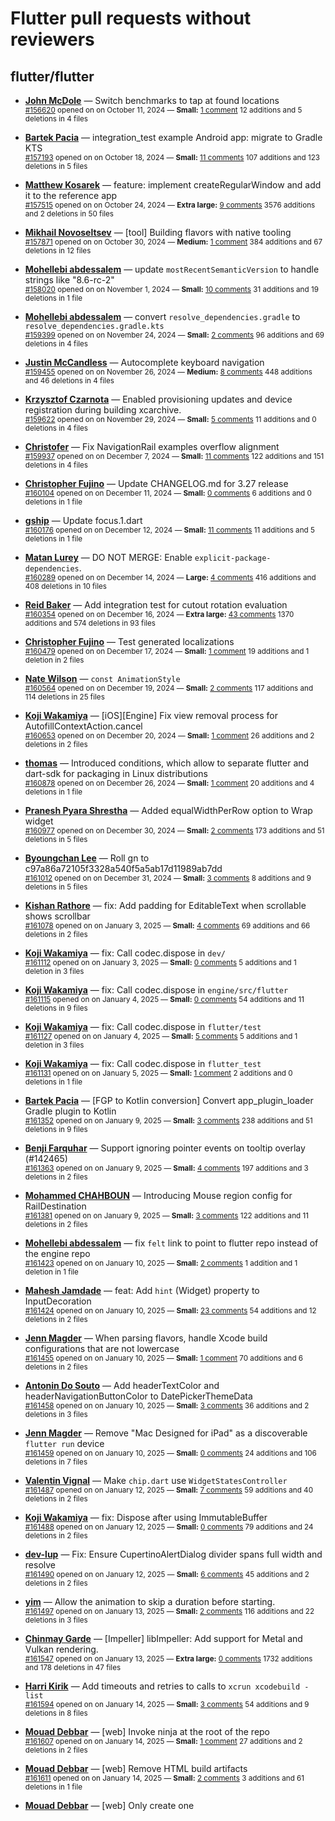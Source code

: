 # Flutter pull requests without reviewers

## flutter/flutter

* **[John McDole](https://github.com/jtmcdole)** &mdash; Switch benchmarks to tap at found locations<br />
  <sub>[#156620](https://github.com/flutter/flutter/pull/156620) opened on on October 11, 2024 &mdash; **Small:** [1 comment](https://github.com/flutter/flutter/pull/156620) 12 additions and 5 deletions in 4 files</sub><br />

* **[Bartek Pacia](https://github.com/bartekpacia)** &mdash; integration_test example Android app: migrate to Gradle KTS<br />
  <sub>[#157193](https://github.com/flutter/flutter/pull/157193) opened on on October 18, 2024 &mdash; **Small:** [11 comments](https://github.com/flutter/flutter/pull/157193) 107 additions and 123 deletions in 5 files</sub><br />

* **[Matthew Kosarek](https://github.com/mattkae)** &mdash; feature: implement createRegularWindow and add it to the reference app<br />
  <sub>[#157515](https://github.com/flutter/flutter/pull/157515) opened on on October 24, 2024 &mdash; **Extra large:** [9 comments](https://github.com/flutter/flutter/pull/157515) 3576 additions and 2 deletions in 50 files</sub><br />

* **[Mikhail Novoseltsev](https://github.com/Sameri11)** &mdash; [tool] Building flavors with native tooling<br />
  <sub>[#157871](https://github.com/flutter/flutter/pull/157871) opened on on October 30, 2024 &mdash; **Medium:** [1 comment](https://github.com/flutter/flutter/pull/157871) 384 additions and 67 deletions in 12 files</sub><br />

* **[Mohellebi abdessalem](https://github.com/AbdeMohlbi)** &mdash; update `mostRecentSemanticVersion` to handle strings like "8.6-rc-2"<br />
  <sub>[#158020](https://github.com/flutter/flutter/pull/158020) opened on on November 1, 2024 &mdash; **Small:** [10 comments](https://github.com/flutter/flutter/pull/158020) 31 additions and 19 deletions in 1 file</sub><br />

* **[Mohellebi abdessalem](https://github.com/AbdeMohlbi)** &mdash; convert `resolve_dependencies.gradle` to `resolve_dependencies.gradle.kts`<br />
  <sub>[#159399](https://github.com/flutter/flutter/pull/159399) opened on on November 24, 2024 &mdash; **Small:** [2 comments](https://github.com/flutter/flutter/pull/159399) 96 additions and 69 deletions in 4 files</sub><br />

* **[Justin McCandless](https://github.com/justinmc)** &mdash; Autocomplete keyboard navigation<br />
  <sub>[#159455](https://github.com/flutter/flutter/pull/159455) opened on on November 26, 2024 &mdash; **Medium:** [8 comments](https://github.com/flutter/flutter/pull/159455) 448 additions and 46 deletions in 4 files</sub><br />

* **[Krzysztof Czarnota](https://github.com/czarny)** &mdash; Enabled provisioning updates and device registration during building xcarchive.<br />
  <sub>[#159622](https://github.com/flutter/flutter/pull/159622) opened on on November 29, 2024 &mdash; **Small:** [5 comments](https://github.com/flutter/flutter/pull/159622) 11 additions and 0 deletions in 4 files</sub><br />

* **[Christofer](https://github.com/yaostyle)** &mdash; Fix NavigationRail examples overflow alignment<br />
  <sub>[#159937](https://github.com/flutter/flutter/pull/159937) opened on on December 7, 2024 &mdash; **Small:** [11 comments](https://github.com/flutter/flutter/pull/159937) 122 additions and 151 deletions in 4 files</sub><br />

* **[Christopher Fujino](https://github.com/christopherfujino)** &mdash; Update CHANGELOG.md for 3.27 release<br />
  <sub>[#160104](https://github.com/flutter/flutter/pull/160104) opened on on December 11, 2024 &mdash; **Small:** [0 comments](https://github.com/flutter/flutter/pull/160104) 6 additions and 0 deletions in 1 file</sub><br />

* **[gship](https://github.com/gship)** &mdash; Update focus.1.dart<br />
  <sub>[#160176](https://github.com/flutter/flutter/pull/160176) opened on on December 12, 2024 &mdash; **Small:** [11 comments](https://github.com/flutter/flutter/pull/160176) 11 additions and 5 deletions in 1 file</sub><br />

* **[Matan Lurey](https://github.com/matanlurey)** &mdash; DO NOT MERGE: Enable `explicit-package-dependencies`.<br />
  <sub>[#160289](https://github.com/flutter/flutter/pull/160289) opened on on December 14, 2024 &mdash; **Large:** [4 comments](https://github.com/flutter/flutter/pull/160289) 416 additions and 408 deletions in 10 files</sub><br />

* **[Reid Baker](https://github.com/reidbaker)** &mdash; Add integration test for cutout rotation evaluation<br />
  <sub>[#160354](https://github.com/flutter/flutter/pull/160354) opened on on December 16, 2024 &mdash; **Extra large:** [43 comments](https://github.com/flutter/flutter/pull/160354) 1370 additions and 574 deletions in 93 files</sub><br />

* **[Christopher Fujino](https://github.com/christopherfujino)** &mdash; Test generated localizations<br />
  <sub>[#160479](https://github.com/flutter/flutter/pull/160479) opened on on December 17, 2024 &mdash; **Small:** [1 comment](https://github.com/flutter/flutter/pull/160479) 19 additions and 1 deletion in 2 files</sub><br />

* **[Nate Wilson](https://github.com/nate-thegrate)** &mdash; `const AnimationStyle`<br />
  <sub>[#160564](https://github.com/flutter/flutter/pull/160564) opened on on December 19, 2024 &mdash; **Small:** [2 comments](https://github.com/flutter/flutter/pull/160564) 117 additions and 114 deletions in 25 files</sub><br />

* **[Koji Wakamiya](https://github.com/koji-1009)** &mdash; [iOS][Engine] Fix view removal process for AutofillContextAction.cancel<br />
  <sub>[#160653](https://github.com/flutter/flutter/pull/160653) opened on on December 20, 2024 &mdash; **Small:** [1 comment](https://github.com/flutter/flutter/pull/160653) 26 additions and 2 deletions in 2 files</sub><br />

* **[thomas](https://github.com/thomasrahimi)** &mdash; Introduced conditions, which allow to separate flutter and dart-sdk for packaging in Linux distributions<br />
  <sub>[#160878](https://github.com/flutter/flutter/pull/160878) opened on on December 26, 2024 &mdash; **Small:** [1 comment](https://github.com/flutter/flutter/pull/160878) 20 additions and 4 deletions in 1 file</sub><br />

* **[Pranesh Pyara Shrestha](https://github.com/praneshp1org)** &mdash; Added equalWidthPerRow option to Wrap widget<br />
  <sub>[#160977](https://github.com/flutter/flutter/pull/160977) opened on on December 30, 2024 &mdash; **Small:** [2 comments](https://github.com/flutter/flutter/pull/160977) 173 additions and 51 deletions in 5 files</sub><br />

* **[Byoungchan Lee](https://github.com/bc-lee)** &mdash; Roll gn to c97a86a72105f3328a540f5a5ab17d11989ab7dd<br />
  <sub>[#161012](https://github.com/flutter/flutter/pull/161012) opened on on December 31, 2024 &mdash; **Small:** [3 comments](https://github.com/flutter/flutter/pull/161012) 8 additions and 9 deletions in 5 files</sub><br />

* **[Kishan Rathore](https://github.com/rkishan516)** &mdash; fix: Add padding for EditableText when scrollable shows scrollbar<br />
  <sub>[#161078](https://github.com/flutter/flutter/pull/161078) opened on on January 3, 2025 &mdash; **Small:** [4 comments](https://github.com/flutter/flutter/pull/161078) 69 additions and 66 deletions in 2 files</sub><br />

* **[Koji Wakamiya](https://github.com/koji-1009)** &mdash; fix: Call codec.dispose in `dev/`<br />
  <sub>[#161112](https://github.com/flutter/flutter/pull/161112) opened on on January 3, 2025 &mdash; **Small:** [0 comments](https://github.com/flutter/flutter/pull/161112) 5 additions and 1 deletion in 3 files</sub><br />

* **[Koji Wakamiya](https://github.com/koji-1009)** &mdash; fix: Call codec.dispose in `engine/src/flutter`<br />
  <sub>[#161115](https://github.com/flutter/flutter/pull/161115) opened on on January 4, 2025 &mdash; **Small:** [0 comments](https://github.com/flutter/flutter/pull/161115) 54 additions and 11 deletions in 9 files</sub><br />

* **[Koji Wakamiya](https://github.com/koji-1009)** &mdash; fix: Call codec.dispose in `flutter/test`<br />
  <sub>[#161127](https://github.com/flutter/flutter/pull/161127) opened on on January 4, 2025 &mdash; **Small:** [5 comments](https://github.com/flutter/flutter/pull/161127) 5 additions and 1 deletion in 3 files</sub><br />

* **[Koji Wakamiya](https://github.com/koji-1009)** &mdash; fix: Call codec.dispose in `flutter_test`<br />
  <sub>[#161131](https://github.com/flutter/flutter/pull/161131) opened on on January 5, 2025 &mdash; **Small:** [1 comment](https://github.com/flutter/flutter/pull/161131) 2 additions and 0 deletions in 1 file</sub><br />

* **[Bartek Pacia](https://github.com/bartekpacia)** &mdash; [FGP to Kotlin conversion] Convert app_plugin_loader Gradle plugin to Kotlin<br />
  <sub>[#161352](https://github.com/flutter/flutter/pull/161352) opened on on January 9, 2025 &mdash; **Small:** [3 comments](https://github.com/flutter/flutter/pull/161352) 238 additions and 51 deletions in 9 files</sub><br />

* **[Benji Farquhar](https://github.com/BenjiFarquhar)** &mdash; Support ignoring pointer events on tooltip overlay (#142465)<br />
  <sub>[#161363](https://github.com/flutter/flutter/pull/161363) opened on on January 9, 2025 &mdash; **Small:** [4 comments](https://github.com/flutter/flutter/pull/161363) 197 additions and 3 deletions in 2 files</sub><br />

* **[Mohammed  CHAHBOUN](https://github.com/M97Chahboun)** &mdash; Introducing Mouse region config for RailDestination<br />
  <sub>[#161381](https://github.com/flutter/flutter/pull/161381) opened on on January 9, 2025 &mdash; **Small:** [3 comments](https://github.com/flutter/flutter/pull/161381) 122 additions and 11 deletions in 2 files</sub><br />

* **[Mohellebi abdessalem](https://github.com/AbdeMohlbi)** &mdash; fix `felt` link to point to flutter repo instead of the engine repo<br />
  <sub>[#161423](https://github.com/flutter/flutter/pull/161423) opened on on January 10, 2025 &mdash; **Small:** [2 comments](https://github.com/flutter/flutter/pull/161423) 1 addition and 1 deletion in 1 file</sub><br />

* **[Mahesh Jamdade](https://github.com/maheshj01)** &mdash; feat: Add `hint` (Widget) property to InputDecoration<br />
  <sub>[#161424](https://github.com/flutter/flutter/pull/161424) opened on on January 10, 2025 &mdash; **Small:** [23 comments](https://github.com/flutter/flutter/pull/161424) 54 additions and 12 deletions in 2 files</sub><br />

* **[Jenn Magder](https://github.com/jmagman)** &mdash; When parsing flavors, handle Xcode build configurations that are not lowercase<br />
  <sub>[#161455](https://github.com/flutter/flutter/pull/161455) opened on on January 10, 2025 &mdash; **Small:** [1 comment](https://github.com/flutter/flutter/pull/161455) 70 additions and 6 deletions in 2 files</sub><br />

* **[Antonin Do Souto](https://github.com/avainfo)** &mdash; Add headerTextColor and headerNavigationButtonColor to DatePickerThemeData<br />
  <sub>[#161458](https://github.com/flutter/flutter/pull/161458) opened on on January 10, 2025 &mdash; **Small:** [3 comments](https://github.com/flutter/flutter/pull/161458) 36 additions and 2 deletions in 3 files</sub><br />

* **[Jenn Magder](https://github.com/jmagman)** &mdash; Remove "Mac Designed for iPad" as a discoverable `flutter run` device<br />
  <sub>[#161459](https://github.com/flutter/flutter/pull/161459) opened on on January 10, 2025 &mdash; **Small:** [0 comments](https://github.com/flutter/flutter/pull/161459) 24 additions and 106 deletions in 7 files</sub><br />

* **[Valentin Vignal](https://github.com/ValentinVignal)** &mdash; Make `chip.dart` use `WidgetStatesController`<br />
  <sub>[#161487](https://github.com/flutter/flutter/pull/161487) opened on on January 12, 2025 &mdash; **Small:** [7 comments](https://github.com/flutter/flutter/pull/161487) 59 additions and 40 deletions in 2 files</sub><br />

* **[Koji Wakamiya](https://github.com/koji-1009)** &mdash; fix: Dispose after using ImmutableBuffer<br />
  <sub>[#161488](https://github.com/flutter/flutter/pull/161488) opened on on January 12, 2025 &mdash; **Small:** [0 comments](https://github.com/flutter/flutter/pull/161488) 79 additions and 24 deletions in 2 files</sub><br />

* **[dev-lup](https://github.com/dev-lup)** &mdash; Fix: Ensure CupertinoAlertDialog divider spans full width and resolve<br />
  <sub>[#161490](https://github.com/flutter/flutter/pull/161490) opened on on January 12, 2025 &mdash; **Small:** [6 comments](https://github.com/flutter/flutter/pull/161490) 45 additions and 2 deletions in 2 files</sub><br />

* **[yim](https://github.com/yiiim)** &mdash; Allow the animation to skip a duration before starting.<br />
  <sub>[#161497](https://github.com/flutter/flutter/pull/161497) opened on on January 13, 2025 &mdash; **Small:** [2 comments](https://github.com/flutter/flutter/pull/161497) 116 additions and 22 deletions in 3 files</sub><br />

* **[Chinmay Garde](https://github.com/chinmaygarde)** &mdash; [Impeller] libImpeller: Add support for Metal and Vulkan rendering.<br />
  <sub>[#161547](https://github.com/flutter/flutter/pull/161547) opened on on January 13, 2025 &mdash; **Extra large:** [0 comments](https://github.com/flutter/flutter/pull/161547) 1732 additions and 178 deletions in 47 files</sub><br />

* **[Harri Kirik](https://github.com/harri35)** &mdash; Add timeouts and retries to calls to `xcrun xcodebuild -list`<br />
  <sub>[#161594](https://github.com/flutter/flutter/pull/161594) opened on on January 14, 2025 &mdash; **Small:** [3 comments](https://github.com/flutter/flutter/pull/161594) 54 additions and 9 deletions in 8 files</sub><br />

* **[Mouad Debbar](https://github.com/mdebbar)** &mdash; [web] Invoke ninja at the root of the repo<br />
  <sub>[#161607](https://github.com/flutter/flutter/pull/161607) opened on on January 14, 2025 &mdash; **Small:** [1 comment](https://github.com/flutter/flutter/pull/161607) 27 additions and 2 deletions in 2 files</sub><br />

* **[Mouad Debbar](https://github.com/mdebbar)** &mdash; [web] Remove HTML build artifacts<br />
  <sub>[#161611](https://github.com/flutter/flutter/pull/161611) opened on on January 14, 2025 &mdash; **Small:** [2 comments](https://github.com/flutter/flutter/pull/161611) 3 additions and 61 deletions in 1 file</sub><br />

* **[Mouad Debbar](https://github.com/mdebbar)** &mdash; [web] Only create one <style> for SelectableRegion<br />
  <sub>[#161682](https://github.com/flutter/flutter/pull/161682) opened on on January 15, 2025 &mdash; **Medium:** [0 comments](https://github.com/flutter/flutter/pull/161682) 232 additions and 148 deletions in 5 files</sub><br />

* **[Bruno Leroux](https://github.com/bleroux)** &mdash; Fix DropdownMenu icon and item icon misalignment<br />
  <sub>[#161717](https://github.com/flutter/flutter/pull/161717) opened on on January 16, 2025 &mdash; **Small:** [0 comments](https://github.com/flutter/flutter/pull/161717) 62 additions and 2 deletions in 2 files</sub><br />

* **[yim](https://github.com/yiiim)** &mdash; Make pressing and moving on CupertinoButton closer to native behavior.<br />
  <sub>[#161731](https://github.com/flutter/flutter/pull/161731) opened on on January 16, 2025 &mdash; **Small:** [0 comments](https://github.com/flutter/flutter/pull/161731) 224 additions and 11 deletions in 7 files</sub><br />

* **[yim](https://github.com/yiiim)** &mdash; Set `dart.flutterSdkPath` in vscode's settings.json.<br />
  <sub>[#161736](https://github.com/flutter/flutter/pull/161736) opened on on January 16, 2025 &mdash; **Small:** [1 comment](https://github.com/flutter/flutter/pull/161736) 2 additions and 1 deletion in 1 file</sub><br />

* **[Mouad Debbar](https://github.com/mdebbar)** &mdash; [web] Remove deprecated web-only APIs from dart:ui<br />
  <sub>[#161775](https://github.com/flutter/flutter/pull/161775) opened on on January 16, 2025 &mdash; **Small:** [0 comments](https://github.com/flutter/flutter/pull/161775) 2 additions and 288 deletions in 7 files</sub><br />

* **[Ahmed R.](https://github.com/ahmedrasar)** &mdash; Fix `DropdownMenu.initialSelection` not reflecting `label` change<br />
  <sub>[#161777](https://github.com/flutter/flutter/pull/161777) opened on on January 16, 2025 &mdash; **Small:** [1 comment](https://github.com/flutter/flutter/pull/161777) 43 additions and 9 deletions in 2 files</sub><br />

* **[Jackson Gardner](https://github.com/eyebrowsoffire)** &mdash; [CP-stable] Suppress previous route transition if current route is fullscreenDialog<br />
  <sub>[#161784](https://github.com/flutter/flutter/pull/161784) opened on on January 17, 2025 &mdash; **Small:** [0 comments](https://github.com/flutter/flutter/pull/161784) 108 additions and 0 deletions in 4 files</sub><br />

* **[Jia Hao](https://github.com/jiahaog)** &mdash; Test frob engine<br />
  <sub>[#161794](https://github.com/flutter/flutter/pull/161794) opened on on January 17, 2025 &mdash; **Small:** [1 comment](https://github.com/flutter/flutter/pull/161794) 1 addition and 1 deletion in 1 file</sub><br />

* **[StanleyCocos](https://github.com/StanleyCocos)** &mdash; fix(CupertinoListTile): Click to wait.<br />
  <sub>[#161799](https://github.com/flutter/flutter/pull/161799) opened on on January 17, 2025 &mdash; **Small:** [2 comments](https://github.com/flutter/flutter/pull/161799) 12 additions and 8 deletions in 2 files</sub><br />

* **[Luke Pighetti](https://github.com/lukepighetti)** &mdash; revert removing Twitter, retain BlueSky<br />
  <sub>[#161803](https://github.com/flutter/flutter/pull/161803) opened on on January 17, 2025 &mdash; **Small:** [5 comments](https://github.com/flutter/flutter/pull/161803) 3 additions and 0 deletions in 1 file</sub><br />

